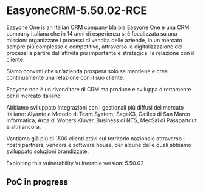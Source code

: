 # EasyoneCRM-5.50.02-RCE
Easyone One is an Italian CRM company bla bla
Easyone One è una CRM company italiana che in 14 anni di esperienza si è focalizzata su una mission: organizzare i processi di vendita delle aziende, in un mercato sempre più complesso e competitivo, attraverso la digitalizzazione dei processi  a partire dall’attività più importante e strategica: la relazione con il cliente.

Siamo convinti che un’azienda prospera solo se mantiene e crea continuamente una relazione con il suo cliente.

Easyone  non è un rivenditore di CRM ma produce e sviluppa direttamente per il mercato italiano.

Abbiamo sviluppato integrazioni con i gestionali più diffusi del mercato italiano: Alyante e Metodo di Team System; SageX3, Galileo di San Marco Informatica, Arca di Wolters Kluver, Business di NTS, MecSal di Passpartout e altri ancora.

Vantiamo già più di 1500 clienti attivi sul territorio nazionale attraverso i nostri partners, vendors e software house, per alcune delle quali abbiamo sviluppato soluzioni brandizzate.

Exploiting this vulnerability 
Vulnerable version: 5.50.02

## PoC in progress
